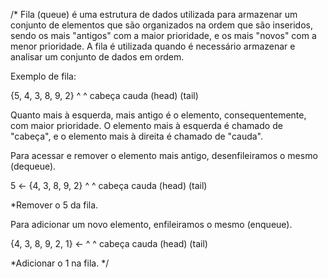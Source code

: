 /*
Fila (queue) é uma estrutura de dados utilizada para armazenar um conjunto de elementos
que são organizados na ordem que são inseridos, sendo os mais "antigos" com a maior
prioridade, e os mais "novos" com a menor prioridade. A fila é utilizada quando é necessário
armazenar e analisar um conjunto de dados em ordem.

Exemplo de fila:

 {5, 4, 3, 8, 9, 2}
  ^              ^
cabeça         cauda
(head)         (tail)


Quanto mais à esquerda, mais antigo é o elemento, consequentemente, com maior prioridade.
O elemento mais à esquerda é chamado de "cabeça", e o elemento mais à direita é chamado de
"cauda".


Para acessar e remover o elemento mais antigo, desenfileiramos o mesmo (dequeue).

5 <- {4, 3, 8, 9, 2}
      ^           ^
    cabeça      cauda
    (head)      (tail)

*Remover o 5 da fila.


Para adicionar um novo elemento, enfileiramos o mesmo (enqueue).

 {4, 3, 8, 9, 2, 1} <-
  ^              ^
cabeça         cauda
(head)         (tail)

*Adicionar o 1 na fila.
*/